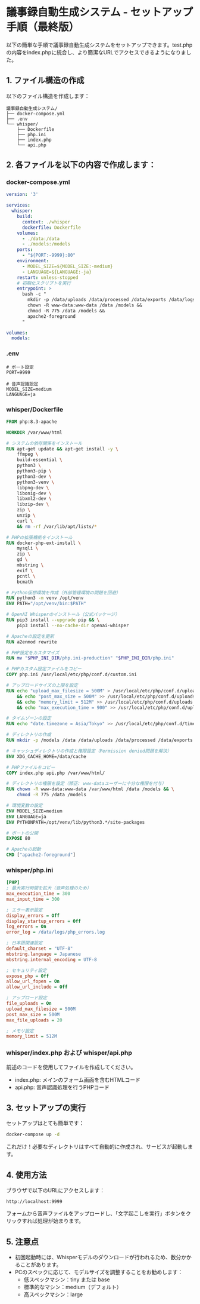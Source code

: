 # 議事録自動生成システム - セットアップ手順（最終版）

以下の簡単な手順で議事録自動生成システムをセットアップできます。test.phpの内容をindex.phpに統合し、より簡潔なURLでアクセスできるようになりました。

## 1. ファイル構造の作成

以下のファイル構造を作成します：

```
議事録自動生成システム/
├── docker-compose.yml
├── .env
└── whisper/
    ├── Dockerfile
    ├── php.ini
    ├── index.php
    └── api.php
```

## 2. 各ファイルを以下の内容で作成します：

### docker-compose.yml

```yaml
version: '3'

services:
  whisper:
    build:
      context: ./whisper
      dockerfile: Dockerfile
    volumes:
      - ./data:/data
      - ./models:/models
    ports:
      - "${PORT:-9999}:80"
    environment:
      - MODEL_SIZE=${MODEL_SIZE:-medium}
      - LANGUAGE=${LANGUAGE:-ja}
    restart: unless-stopped
    # 初期化スクリプトを実行
    entrypoint: >
      bash -c "
        mkdir -p /data/uploads /data/processed /data/exports /data/logs /data/config /data/cache &&
        chown -R www-data:www-data /data /models &&
        chmod -R 775 /data /models &&
        apache2-foreground
      "

volumes:
  models:
```

### .env

```
# ポート設定
PORT=9999

# 音声認識設定
MODEL_SIZE=medium
LANGUAGE=ja
```

### whisper/Dockerfile

```dockerfile
FROM php:8.3-apache

WORKDIR /var/www/html

# システムの依存関係をインストール
RUN apt-get update && apt-get install -y \
    ffmpeg \
    build-essential \
    python3 \
    python3-pip \
    python3-dev \
    python3-venv \
    libpng-dev \
    libonig-dev \
    libxml2-dev \
    libzip-dev \
    zip \
    unzip \
    curl \
    && rm -rf /var/lib/apt/lists/*

# PHPの拡張機能をインストール
RUN docker-php-ext-install \
    mysqli \
    zip \
    gd \
    mbstring \
    exif \
    pcntl \
    bcmath

# Python仮想環境を作成（外部管理環境の問題を回避）
RUN python3 -m venv /opt/venv
ENV PATH="/opt/venv/bin:$PATH"

# OpenAI Whisperのインストール（公式パッケージ）
RUN pip3 install --upgrade pip && \
    pip3 install --no-cache-dir openai-whisper

# Apacheの設定を更新
RUN a2enmod rewrite

# PHP設定をカスタマイズ
RUN mv "$PHP_INI_DIR/php.ini-production" "$PHP_INI_DIR/php.ini"

# PHPカスタム設定ファイルをコピー
COPY php.ini /usr/local/etc/php/conf.d/custom.ini

# アップロードサイズの上限を設定
RUN echo "upload_max_filesize = 500M" > /usr/local/etc/php/conf.d/uploads.ini \
    && echo "post_max_size = 500M" >> /usr/local/etc/php/conf.d/uploads.ini \
    && echo "memory_limit = 512M" >> /usr/local/etc/php/conf.d/uploads.ini \
    && echo "max_execution_time = 900" >> /usr/local/etc/php/conf.d/uploads.ini

# タイムゾーンの設定
RUN echo "date.timezone = Asia/Tokyo" >> /usr/local/etc/php/conf.d/timezone.ini

# ディレクトリの作成
RUN mkdir -p /models /data /data/uploads /data/processed /data/exports /data/logs /data/config /data/cache

# キャッシュディレクトリの作成と権限設定（Permission denied問題を解決）
ENV XDG_CACHE_HOME=/data/cache

# PHPファイルをコピー
COPY index.php api.php /var/www/html/

# ディレクトリの権限を設定（修正: www-dataユーザーに十分な権限を付与）
RUN chown -R www-data:www-data /var/www/html /data /models && \
    chmod -R 775 /data /models

# 環境変数の設定
ENV MODEL_SIZE=medium
ENV LANGUAGE=ja
ENV PYTHONPATH=/opt/venv/lib/python3.*/site-packages

# ポートの公開
EXPOSE 80

# Apacheの起動
CMD ["apache2-foreground"]
```

### whisper/php.ini

```ini
[PHP]
; 最大実行時間を拡大（音声処理のため）
max_execution_time = 300
max_input_time = 300

; エラー表示設定
display_errors = Off
display_startup_errors = Off
log_errors = On
error_log = /data/logs/php_errors.log

; 日本語関連設定
default_charset = "UTF-8"
mbstring.language = Japanese
mbstring.internal_encoding = UTF-8

; セキュリティ設定
expose_php = Off
allow_url_fopen = On
allow_url_include = Off

; アップロード設定
file_uploads = On
upload_max_filesize = 500M
post_max_size = 500M
max_file_uploads = 20

; メモリ設定
memory_limit = 512M
```

### whisper/index.php および whisper/api.php

前述のコードを使用してファイルを作成してください。
- index.php: メインのフォーム画面を含むHTMLコード
- api.php: 音声認識処理を行うPHPコード

## 3. セットアップの実行

セットアップはとても簡単です：

```bash
docker-compose up -d
```

これだけ！必要なディレクトリはすべて自動的に作成され、サービスが起動します。

## 4. 使用方法

ブラウザで以下のURLにアクセスします：

```
http://localhost:9999
```

フォームから音声ファイルをアップロードし、「文字起こしを実行」ボタンをクリックすれば処理が始まります。

## 5. 注意点

- 初回起動時には、Whisperモデルのダウンロードが行われるため、数分かかることがあります。
- PCのスペックに応じて、モデルサイズを調整することをお勧めします：
    - 低スペックマシン：tiny または base
    - 標準的なマシン：medium（デフォルト）
    - 高スペックマシン：large